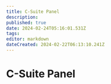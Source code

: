 ```yaml
---
title: C-Suite Panel
description: 
published: true
date: 2024-02-24T05:16:01.531Z
tags: 
editor: markdown
dateCreated: 2024-02-22T06:13:10.241Z
---
```


# C-Suite Panel

